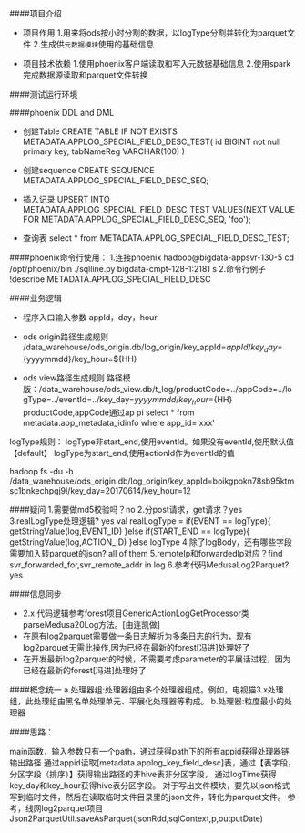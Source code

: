 ####项目介绍
* 项目作用
1.用来将ods按小时分割的数据，以logType分割并转化为parquet文件
2.生成供`元数据模块`使用的基础信息

* 项目技术依赖
1.使用phoenix客户端读取和写入元数据基础信息
2.使用spark完成数据源读取和parquet文件转换

####测试运行环境

####phoenix DDL and DML
* 创建Table
CREATE TABLE IF NOT EXISTS METADATA.APPLOG_SPECIAL_FIELD_DESC_TEST(
id BIGINT not null primary key,
tabNameReg VARCHAR(100)
)


* 创建sequence
CREATE SEQUENCE METADATA.APPLOG_SPECIAL_FIELD_DESC_SEQ;

* 插入记录
UPSERT INTO METADATA.APPLOG_SPECIAL_FIELD_DESC_TEST VALUES(NEXT VALUE FOR METADATA.APPLOG_SPECIAL_FIELD_DESC_SEQ, 'foo');

* 查询表
select * from METADATA.APPLOG_SPECIAL_FIELD_DESC_TEST;

 

####phoenix命令行使用：
1.连接phoenix
hadoop@bigdata-appsvr-130-5
cd /opt/phoenix/bin
./sqlline.py bigdata-cmpt-128-1:2181
s
2.命令行例子
!describe METADATA.APPLOG_SPECIAL_FIELD_DESC


####业务逻辑
* 程序入口输入参数
appId，day，hour

* ods origin路径生成规则
/data_warehouse/ods_origin.db/log_origin/key_appId=${appId}/key_day=${yyyymmdd}/key_hour=${HH}

* ods view路径生成规则
路径模版：/data_warehouse/ods_view.db/t_log/productCode=../appCode=../logType=../eventId=../key_day=${yyyymmdd}/key_hour=${HH}
productCode,appCode通过ap pi
select * from metadata.app_metadata_idinfo where app_id='xxx'

logType规则：
 logType非start_end,使用eventId。如果没有eventId,使用默认值【default】
 logType为start_end,使用actionId作为eventId的值


hadoop fs -du -h /data_warehouse/ods_origin.db/log_origin/key_appId=boikgpokn78sb95ktmsc1bnkechpgj9l/key_day=20170614/key_hour=12


####疑问
1.需要做md5校验吗？no
2.分post请求，get请求？yes
3.realLogType处理逻辑? yes
val realLogType = if(EVENT == logType){
            getStringValue(log,EVENT_ID)
          }else if(START_END == logType){
            getStringValue(log,ACTION_ID)
          }else logType
4.除了logBody，还有哪些字段需要加入转parquet的json? all of them
5.remoteIp和forwardedIp对应？find svr_forwarded_for,svr_remote_addr in log
6.参考代码MedusaLog2Parquet?yes

####信息同步
* 2.x 代码逻辑参考forest项目GenericActionLogGetProcessor类parseMedusa20Log方法。[由连凯做]
* 在原有log2parquet需要做一条日志解析为多条日志的行为，现有log2parquet无需此操作,因为已经在最新的forest[冯进]处理好了
* 在开发最新log2parquet的时候，不需要考虑parameter的平展话过程，因为已经在最新的forest[冯进]处理好了


####概念统一
a.处理器组:处理器组由多个处理器组成。例如，电视猫3.x处理组，此处理组由黑名单处理单元、平展化处理器等构成。
b.处理器:粒度最小的处理器


####思路：

main函数，输入参数只有一个path，通过获得path下的所有appid获得处理器链
输出路径
  通过appid读取[metadata.applog_key_field_desc]表，通过【表字段，分区字段（排序）】获得输出路径的非hive表非分区字段，
通过logTime获得key_day和key_hour获得hive表分区字段。
  对于写出文件模块，要先以json格式写到临时文件，然后在读取临时文件目录里的json文件，转化为parquet文件。
参考，线网log2parquet项目
Json2ParquetUtil.saveAsParquet(jsonRdd,sqlContext,p,outputDate)
